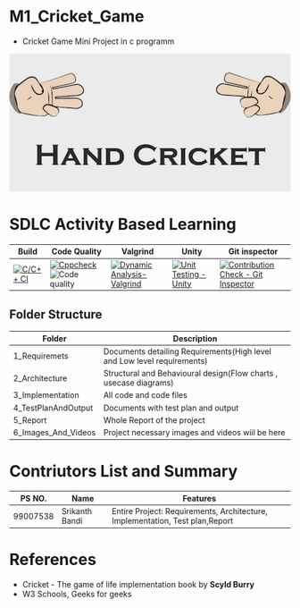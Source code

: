 # M1_Cricket_Game


* Cricket Game Mini Project in c programm

![HandCricket](./6_Images_And_Videos/HandCricket.png)

# SDLC Activity Based Learning 
|Build| Code Quality | Valgrind | Unity | Git inspector | 
|-----|--------------|----------|-------|---------------|
|[![C/C++ CI](https://github.com/srikanthbandi949/M1_Cricket_Game/actions/workflows/c-cpp.yml/badge.svg)](https://github.com/srikanthbandi949/M1_Cricket_Game/actions/workflows/c-cpp.yml)| [![Cppcheck](https://github.com/srikanthbandi949/M1_Cricket_Game/actions/workflows/Static-check.yml/badge.svg)](https://github.com/srikanthbandi949/M1_Cricket_Game/actions/workflows/Static-check.yml)  ![Code quality](https://api.codiga.io/project/30930/status/svg) | [![Dynamic Analysis-Valgrind](https://github.com/srikanthbandi949/M1_Cricket_Game/actions/workflows/valgrind.yml/badge.svg)](https://github.com/srikanthbandi949/M1_Cricket_Game/actions/workflows/valgrind.yml)      | [![Unit Testing - Unity](https://github.com/srikanthbandi949/M1_Cricket_Game/actions/workflows/unity.yml/badge.svg)](https://github.com/srikanthbandi949/M1_Cricket_Game/actions/workflows/unity.yml)   | [![Contribution Check - Git Inspector](https://github.com/srikanthbandi949/M1_Cricket_Game/actions/workflows/git-inspector.yml/badge.svg)](https://github.com/srikanthbandi949/M1_Cricket_Game/actions/workflows/git-inspector.yml) |

## Folder Structure
| Folder | Description |
|--------|-------------|
| 1_Requiremets | Documents detailing Requirements(High level and Low level requirements) |
| 2_Architecture | Structural and Behavioural design(Flow charts , usecase diagrams) |
| 3_Implementation | All code and code files |
| 4_TestPlanAndOutput | Documents with test plan and output |
| 5_Report | Whole Report of the project |
| 6_Images_And_Videos | Project necessary images and videos wiil be here |


# Contriutors List and Summary

| PS NO. | Name | Features |
|--------|------|----------|
| 99007538 | Srikanth Bandi | Entire Project: Requirements, Architecture, Implementation, Test plan,Report |


# References

* Cricket - The game of life implementation book by __Scyld Burry__
* W3 Schools, Geeks for geeks